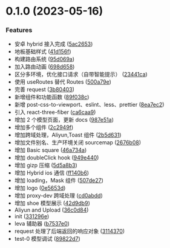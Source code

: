 # 0.1.0 (2023-05-16)

### Features

- 安卓 hybrid 接入完成 ([5ac2653](https://github.com/Eimi-Fukada/ReactInWeb3/commit/5ac2653686fa8bf1e0f85fca3b2b095676efcb8f))
- 地板基础样式 ([41d156f](https://github.com/Eimi-Fukada/ReactInWeb3/commit/41d156f4a4179b764fdff8f8fedb6f234308e573))
- 构建路由系统 ([95d069a](https://github.com/Eimi-Fukada/ReactInWeb3/commit/95d069a7bcab8b635d605a97c8d2259d638dcd87))
- 加入路由动画 ([698d658](https://github.com/Eimi-Fukada/ReactInWeb3/commit/698d6589c4ebf25e5aeb0e3998991c140187cb60))
- 区分多环境，优化接口请求（自带智能提示） ([23441ca](https://github.com/Eimi-Fukada/ReactInWeb3/commit/23441ca1f00a2016e745bad69891df6821360796))
- 使用 useRoutes 替代 Routes ([500a79e](https://github.com/Eimi-Fukada/ReactInWeb3/commit/500a79e0f3c47c743fda4053fe0f9e032e22c402))
- 完善 request ([3b80403](https://github.com/Eimi-Fukada/ReactInWeb3/commit/3b80403a5c18f39ca2e7943913aa2eaeba4959f5))
- 新增组件和功能函数 ([89f038c](https://github.com/Eimi-Fukada/ReactInWeb3/commit/89f038c28e2052303e9a2734c05a16034c5f77ff))
- 新增 post-css-to-viewport、eslint、less、prettier ([8ea7ec2](https://github.com/Eimi-Fukada/ReactInWeb3/commit/8ea7ec2ee893735f96643a22c17867f5d878d497))
- 引入 react-three-fiber ([ca6caa9](https://github.com/Eimi-Fukada/ReactInWeb3/commit/ca6caa9480188b9333937a9db2a30002ad783e47))
- 增加 2 个模型页面，更新 docs ([987e51a](https://github.com/Eimi-Fukada/ReactInWeb3/commit/987e51a23a18d790ff4824e58eb488600391782b))
- 增加多个组件 ([2c2949f](https://github.com/Eimi-Fukada/ReactInWeb3/commit/2c2949f4ce631cdac7bd07ac49d4c834781c21e1))
- 增加跨域处理，Aliyun,Toast 组件 ([2b5d631](https://github.com/Eimi-Fukada/ReactInWeb3/commit/2b5d631b45c1ba91e279f8ef07e2cefe0b5a2b84))
- 增加文件别名、生产环境关闭 sourcemap ([2676b08](https://github.com/Eimi-Fukada/ReactInWeb3/commit/2676b08a56a211f7ce12db6ed29059a82c8653c9))
- 增加 Basic square ([46a734a](https://github.com/Eimi-Fukada/ReactInWeb3/commit/46a734a663bd94b9d31a6090576b291bd1198452))
- 增加 doubleClick hook ([949e440](https://github.com/Eimi-Fukada/ReactInWeb3/commit/949e4406dd5301580dd07ece781771f0926a3209))
- 增加 gizp 压缩 ([5d5a8b3](https://github.com/Eimi-Fukada/ReactInWeb3/commit/5d5a8b326f162db7f9e47469f3cff850b7fe8d05))
- 增加 Hybrid ios 通信 ([ff140b6](https://github.com/Eimi-Fukada/ReactInWeb3/commit/ff140b680ae0d8da2bdd567ab6342cc2329876b3))
- 增加 loading，Mask 组件 ([507de27](https://github.com/Eimi-Fukada/ReactInWeb3/commit/507de2704bbb47bdcea682734f147de99d09850c))
- 增加 logo ([0e5653d](https://github.com/Eimi-Fukada/ReactInWeb3/commit/0e5653d60d0c648ca3ea905d352df80f52d30172))
- 增加 proxy-dev 跨域处理 ([cd0abdd](https://github.com/Eimi-Fukada/ReactInWeb3/commit/cd0abddffd15b3a96f183355dcec459c97c6bb31))
- 增加 shoe 模型展示 ([42d9db9](https://github.com/Eimi-Fukada/ReactInWeb3/commit/42d9db9f879ef832a4d3a2c7888cc27d01fa11fa))
- Aliyun and Upload ([36c0d84](https://github.com/Eimi-Fukada/ReactInWeb3/commit/36c0d843e676900a6c721c9aca4602bb19d53b83))
- init ([331296e](https://github.com/Eimi-Fukada/ReactInWeb3/commit/331296e71bbf2383eb704f1769e7af87b5634ed7))
- leva 辅助器 ([b7537e0](https://github.com/Eimi-Fukada/ReactInWeb3/commit/b7537e0bd98612f85803047dc43fa864243084a5))
- request 处理了后端返回的响应对象 ([3114370](https://github.com/Eimi-Fukada/ReactInWeb3/commit/311437066f157c31a6070251cbaa21e46777375c))
- test-0 模型调试 ([89822d7](https://github.com/Eimi-Fukada/ReactInWeb3/commit/89822d7ca4dc2c5ba9b0e709e2262d32fb1cad9d))

